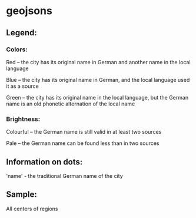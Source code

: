 # geojsons
## Legend:
### Colors:
Red – the city has its original name in German and another name in the local language

Blue – the city has its original name in German, and the local language used it as a source

Green – the city has its original name in the local language, but the German name is an old phonetic alternation of the local name

### Brightness:
Colourful – the German name is still valid in at least two sources

Pale – the German name can be found less than in two sources

## Information on dots:
'name' - the traditional German name of the city

## Sample:
All centers of regions 
